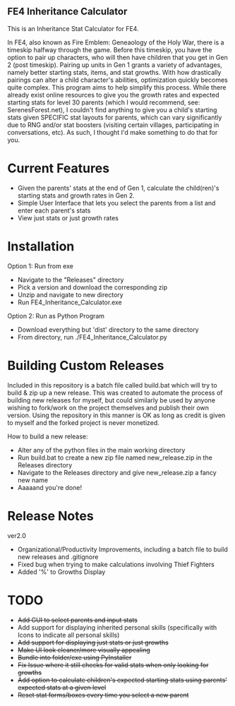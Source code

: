 ## FE4 Inheritance Calculator ##
This is an Inheritance Stat Calculator for FE4.

In FE4, also known as Fire Emblem: Geneaology of the Holy War, there is a timeskip halfway through the game.
Before this timeskip, you have the option to pair up characters, who will then have children that you get in Gen 2 (post timeskip).
Pairing up units in Gen 1 grants a variety of advantages, namely better starting stats, items, and stat growths.
With how drastically pairings can alter a child character's abilities, optimization quickly becomes quite complex. This program aims to help simplify this process.
While there already exist online resources to give you the growth rates and expected starting stats for level 30 parents (which I would recommend, see: SerenesForest.net), I couldn't find anything to give you a child's starting stats given SPECIFIC stat layouts for parents, which can vary significantly due to RNG and/or stat boosters (visiting certain villages, participating in conversations, etc). As such, I thought I'd make something to do that for you.

# Current Features #
- Given the parents' stats at the end of Gen 1, calculate the child(ren)'s starting stats and growth rates in Gen 2.
- Simple User Interface that lets you select the parents from a list and enter each parent's stats
- View just stats or just growth rates

# Installation #
Option 1: Run from exe
- Navigate to the "Releases" directory
- Pick a version and download the corresponding zip
- Unzip and navigate to new directory
- Run FE4_Inheritance_Calculator.exe  

Option 2: Run as Python Program
- Download everything but 'dist' directory to the same directory
- From directory, run ./FE4_Inheritance_Calculator.py

# Building Custom Releases #
Included in this repository is a batch file called build.bat which will try to build & zip up a new release.
This was created to automate the process of building new releases for myself, but could similarly be used by anyone wishing to fork/work on the project themselves and publish their own version.
Using the repository in this manner is OK as long as credit is given to myself and the forked project is never monetized.

How to build a new release:
- Alter any of the python files in the main working directory
- Run build.bat to create a new zip file named new_release.zip in the Releases directory
- Navigate to the Releases directory and give new_release.zip a fancy new name
- Aaaaand you're done!

# Release Notes #
ver2.0
- Organizational/Productivity Improvements, including a batch file to build new releases and .gitignore
- Fixed bug when trying to make calculations involving Thief Fighters
- Added '%' to Growths Display

# TODO #
- ~~Add GUI to select parents and input stats~~
- Add support for displaying inherited personal skills (specifically with Icons to indicate all personal skills)
- ~~Add support for displaying just stats or just growths~~
- ~~Make UI look cleaner/more visually appealing~~
- ~~Bundle into folder/exe using PyInstaller~~
- ~~Fix Issue where it still checks for valid stats when only looking for growths~~
- ~~Add option to calculate children's expected starting stats using parents' expected stats at a given level~~
- ~~Reset stat forms/boxes every time you select a new parent~~
